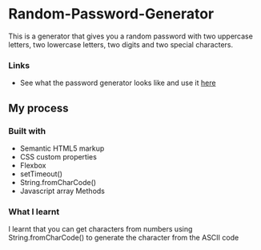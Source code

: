 # Random-Password-Generator
 This is a generator that gives you a random password with two uppercase letters, two lowercase letters, two digits and two special characters.

### Links

- See what the password generator looks like and use it [here](https://onanuviie.github.io/Random-Password-Generator/)

## My process

### Built with

- Semantic HTML5 markup
- CSS custom properties
- Flexbox
- setTimeout()
- String.fromCharCode()
- Javascript array Methods


### What I learnt
I learnt that you can get characters from numbers using String.fromCharCode() to generate the character from the ASCII code
